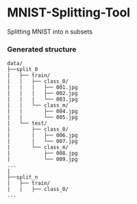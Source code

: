 # MNIST-Splitting-Tool
Splitting MNIST into n subsets





### Generated structure

```
data/
├──split_0
|   ├── train/
|   |   ├── class_0/
|   |   |   ├── 001.jpg
|   |   |   ├── 002.jpg
|   |   |   └── 003.jpg
|   |   └── class_m/
|   |       ├── 004.jpg
|   |       └── 005.jpg
|   └── test/
|       ├── class_0/
|       |   ├── 006.jpg
|       |   └── 007.jpg
|       └── class_m/
|           ├── 008.jpg
|           └── 009.jpg
...
|
├──split_n
|   ├── train/
|   |   ├── class_0/
...
```
